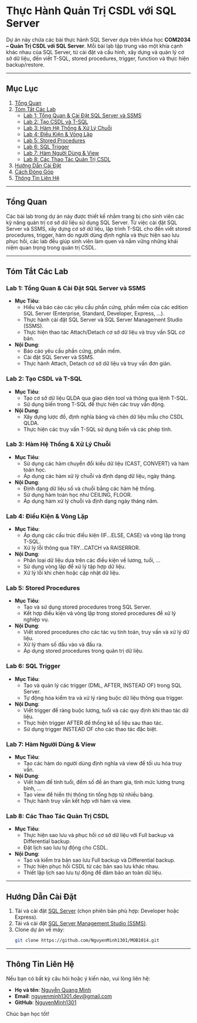 # Thực Hành Quản Trị CSDL với SQL Server

Dự án này chứa các bài thực hành SQL Server dựa trên khóa học **COM2034 – Quản Trị CSDL với SQL Server**. Mỗi bài lab tập trung vào một khía cạnh khác nhau của SQL Server, từ cài đặt và cấu hình, xây dựng và quản lý cơ sở dữ liệu, đến viết T-SQL, stored procedures, trigger, function và thực hiện backup/restore.

---

## Mục Lục

1. [Tổng Quan](#tổng-quan)
2. [Tóm Tắt Các Lab](#tóm-tắt-các-lab)
   - [Lab 1: Tổng Quan & Cài Đặt SQL Server và SSMS](#lab-1-tổng-quan--cài-đặt-sql-server-và-ssms)
   - [Lab 2: Tạo CSDL và T-SQL](#lab-2-tạo-csdl-và-t-sql)
   - [Lab 3: Hàm Hệ Thống & Xử Lý Chuỗi](#lab-3-hàm-hệ-thống--xử-lý-chuỗi)
   - [Lab 4: Điều Kiện & Vòng Lặp](#lab-4-điều-kiện--vòng-lặp)
   - [Lab 5: Stored Procedures](#lab-5-stored-procedures)
   - [Lab 6: SQL Trigger](#lab-6-sql-trigger)
   - [Lab 7: Hàm Người Dùng & View](#lab-7-hàm-người-dùng--view)
   - [Lab 8: Các Thao Tác Quản Trị CSDL](#lab-8-các-thao-tác-quản-trị-csdl)
3. [Hướng Dẫn Cài Đặt](#hướng-dẫn-cài-đặt)
4. [Cách Đóng Góp](#cách-đóng-góp)
5. [Thông Tin Liên Hệ](#thông-tin-liên-hệ)

---

## Tổng Quan

Các bài lab trong dự án này được thiết kế nhằm trang bị cho sinh viên các kỹ năng quản trị cơ sở dữ liệu sử dụng SQL Server. Từ việc cài đặt SQL Server và SSMS, xây dựng cơ sở dữ liệu, lập trình T-SQL cho đến viết stored procedures, trigger, hàm do người dùng định nghĩa và thực hiện sao lưu phục hồi, các lab đều giúp sinh viên làm quen và nắm vững những khái niệm quan trọng trong quản trị CSDL.

---

## Tóm Tắt Các Lab

### Lab 1: Tổng Quan & Cài Đặt SQL Server và SSMS
- **Mục Tiêu**:
  - Hiểu và báo cáo các yêu cầu phần cứng, phần mềm của các edition SQL Server (Enterprise, Standard, Developer, Express, …).
  - Thực hành cài đặt SQL Server và SQL Server Management Studio (SSMS).
  - Thực hiện thao tác Attach/Detach cơ sở dữ liệu và truy vấn SQL cơ bản.
- **Nội Dung**:
  - Báo cáo yêu cầu phần cứng, phần mềm.
  - Cài đặt SQL Server và SSMS.
  - Thực hành Attach, Detach cơ sở dữ liệu và truy vấn đơn giản.

### Lab 2: Tạo CSDL và T-SQL
- **Mục Tiêu**:
  - Tạo cơ sở dữ liệu QLDA qua giao diện tool và thông qua lệnh T-SQL.
  - Sử dụng biến trong T-SQL để thực hiện các truy vấn động.
- **Nội Dung**:
  - Xây dựng lược đồ, định nghĩa bảng và chèn dữ liệu mẫu cho CSDL QLDA.
  - Thực hiện các truy vấn T-SQL sử dụng biến và các phép tính.

### Lab 3: Hàm Hệ Thống & Xử Lý Chuỗi
- **Mục Tiêu**:
  - Sử dụng các hàm chuyển đổi kiểu dữ liệu (CAST, CONVERT) và hàm toán học.
  - Áp dụng các hàm xử lý chuỗi và định dạng dữ liệu, ngày tháng.
- **Nội Dung**:
  - Định dạng dữ liệu số và chuỗi bằng các hàm hệ thống.
  - Sử dụng hàm toán học như CEILING, FLOOR.
  - Áp dụng hàm xử lý chuỗi và định dạng ngày tháng năm.

### Lab 4: Điều Kiện & Vòng Lặp
- **Mục Tiêu**:
  - Áp dụng các cấu trúc điều kiện (IF...ELSE, CASE) và vòng lặp trong T-SQL.
  - Xử lý lỗi thông qua TRY...CATCH và RAISERROR.
- **Nội Dung**:
  - Phân loại dữ liệu dựa trên các điều kiện về lương, tuổi, …
  - Sử dụng vòng lặp để xử lý tập hợp dữ liệu.
  - Xử lý lỗi khi chèn hoặc cập nhật dữ liệu.

### Lab 5: Stored Procedures
- **Mục Tiêu**:
  - Tạo và sử dụng stored procedures trong SQL Server.
  - Kết hợp điều kiện và vòng lặp trong stored procedures để xử lý nghiệp vụ.
- **Nội Dung**:
  - Viết stored procedures cho các tác vụ tính toán, truy vấn và xử lý dữ liệu.
  - Xử lý tham số đầu vào và đầu ra.
  - Áp dụng stored procedures trong quản trị dữ liệu.

### Lab 6: SQL Trigger
- **Mục Tiêu**:
  - Tạo và quản lý các trigger (DML, AFTER, INSTEAD OF) trong SQL Server.
  - Tự động hóa kiểm tra và xử lý ràng buộc dữ liệu thông qua trigger.
- **Nội Dung**:
  - Viết trigger để ràng buộc lương, tuổi và các quy định khi thao tác dữ liệu.
  - Thực hiện trigger AFTER để thống kê số liệu sau thao tác.
  - Sử dụng trigger INSTEAD OF cho các thao tác đặc biệt.

### Lab 7: Hàm Người Dùng & View
- **Mục Tiêu**:
  - Tạo các hàm do người dùng định nghĩa và view để tối ưu hóa truy vấn.
- **Nội Dung**:
  - Viết hàm để tính tuổi, đếm số đề án tham gia, tính mức lương trung bình, …
  - Tạo view để hiển thị thông tin tổng hợp từ nhiều bảng.
  - Thực hành truy vấn kết hợp với hàm và view.

### Lab 8: Các Thao Tác Quản Trị CSDL
- **Mục Tiêu**:
  - Thực hiện sao lưu và phục hồi cơ sở dữ liệu với Full backup và Differential backup.
  - Đặt lịch sao lưu tự động cho CSDL.
- **Nội Dung**:
  - Tạo và kiểm tra bản sao lưu Full backup và Differential backup.
  - Thực hiện phục hồi CSDL từ các bản sao lưu khác nhau.
  - Thiết lập lịch sao lưu tự động để đảm bảo an toàn dữ liệu.

---

## Hướng Dẫn Cài Đặt

1. Tải và cài đặt [SQL Server](https://www.microsoft.com/en-us/sql-server/sql-server-downloads) (chọn phiên bản phù hợp: Developer hoặc Express).
2. Tải và cài đặt [SQL Server Management Studio (SSMS)](https://docs.microsoft.com/en-us/sql/ssms/download-sql-server-management-studio-ssms).
3. Clone dự án về máy:
   ```bash
   git clone https://github.com/NguyenMinh1301/MOB1014.git
---
## Thông Tin Liên Hệ
Nếu bạn có bất kỳ câu hỏi hoặc ý kiến nào, vui lòng liên hệ:
- **Họ và tên**: [Nguyễn Quang Minh](https://nguyenminh8.wordpress.com/)
- **Email**: nguyenminh1301.dev@gmail.com
- **GitHub**: [NguyenMinh1301](https://github.com/NguyenMinh1301)

Chúc bạn học tốt!
